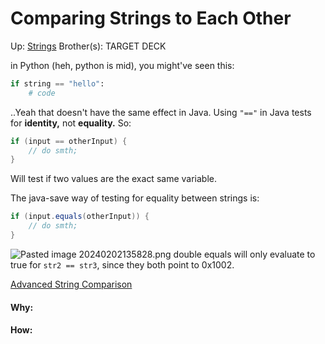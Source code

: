 # Comparing Strings to Each Other

Up: [Strings](strings)
Brother(s):
TARGET DECK

in Python (heh, python is mid), you might've seen this:
```python
if string == "hello":
	# code
```

..Yeah that doesn't have the same effect in Java. Using `"=="` in Java tests for **identity,** not **equality.** So:

```java
if (input == otherInput) {
	// do smth;
}
```

Will test if two values are the exact same variable.

The java-save way of testing for equality between strings is:

```java
if (input.equals(otherInput)) {
	// do smth;
}
```

![Pasted image 20240202135828.png](pasted_image_20240202135828.png)
double equals will only evaluate to true for `str2 == str3`, since they both point to 0x1002.

[Advanced String Comparison](advanced_string_comparison)































#### Why:
#### How:









